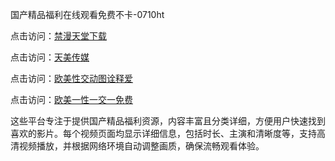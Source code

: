 国产精品福利在线观看免费不卡-0710ht

点击访问：<a href="https://heiliaoow5kzm.pages.dev">禁漫天堂下载</a>

点击访问：<a href="https://heiliao2dmwwy.pages.dev">天美传媒</a>

点击访问：<a href="https://heiliaoll4qsx.pages.dev">欧美性交动图诠释爱</a>

点击访问：<a href="https://heiliaowzu4ur.pages.dev">欧美一性一交一免费</a>

这些平台专注于提供国产精品福利资源，内容丰富且分类详细，方便用户快速找到喜欢的影片。每个视频页面均显示详细信息，包括时长、主演和清晰度等，支持高清视频播放，并根据网络环境自动调整画质，确保流畅观看体验。

<span style="display:none;">[Canonical link](）</span>
